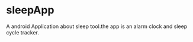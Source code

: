 # sleepApp
A android Application about sleep tool.the app is an alarm clock and sleep cycle tracker.
